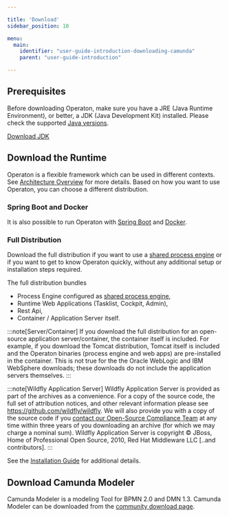 ```yaml
---

title: 'Download'
sidebar_position: 10

menu:
  main:
    identifier: "user-guide-introduction-downloading-camunda"
    parent: "user-guide-introduction"

---
```



## Prerequisites

Before downloading Operaton, make sure you have a JRE (Java Runtime Environment), or better, a JDK
(Java Development Kit) installed. Please check the supported [Java versions](./supported-environments.md#java).

[Download JDK][get-jdk]


## Download the Runtime

Operaton is a flexible framework which can be used in different contexts. See [Architecture Overview](./architecture.md) for more details. Based on how you want
to use Operaton, you can choose a different distribution.


### Spring Boot and Docker

It is also possible to run Operaton with [Spring Boot][run-with-spring-boot] and [Docker][run-with-docker].


### Full Distribution

Download the full distribution if you want to use a [shared process engine][shared-engine] or if you
want to get to know Operaton quickly, without any additional setup or installation steps required.

The full distribution bundles

* Process Engine configured as [shared process engine][shared-engine],
* Runtime Web Applications (Tasklist, Cockpit, Admin),
* Rest Api,
* Container / Application Server itself.

:::note[Server/Container]
  If you download the full distribution for an open-source application
  server/container, the container itself is included. For example, if you download the Tomcat
  distribution, Tomcat itself is included and the Operaton binaries (process engine and
  web apps) are pre-installed in the container. This is not true for the the Oracle WebLogic
  and IBM WebSphere downloads; these downloads do not include the application servers themselves.
:::

:::note[Wildfly Application Server]
  Wildfly Application Server is provided as part of the archives as a convenience. For a copy of the source code, the full set of attribution notices, and other relevant information please see https://github.com/wildfly/wildfly. We will also provide you with a copy of the source code if you [contact our Open-Source Compliance Team](https://docs.operaton.org/manual/latest/introduction/licenses/#contact) at any time within three years of you downloading an archive (for which we may charge a nominal sum). Wildfly Application Server is copyright © JBoss, Home of Professional Open Source, 2010, Red Hat Middleware LLC [..and contributors].
:::

See the [Installation Guide][installation-guide-full] for additional details.


## Download Camunda Modeler

Camunda Modeler is a modeling Tool for BPMN 2.0 and DMN 1.3. Camunda Modeler can be downloaded
from the [community download page][community-download-page].



[get-jdk]: https://www.oracle.com/technetwork/java/javase/downloads/index.html
[community-download-page]: https://camunda.com/download/
[enterprise-download-page]: /enterprise/download
[shared-engine]: ./architecture.md#shared-container-managed-process-engine
[installation-guide-full]: ../installation/index.md
[run-with-spring-boot]: ../user-guide/spring-boot-integration/index.md
[run-with-docker]: ../installation/docker.md
